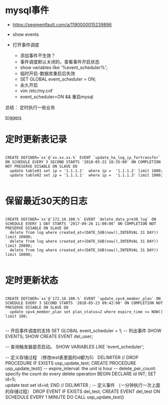 # mysql事件
* https://segmentfault.com/a/1190000015239896

* show events
* 打开事件调度
    * 添加事件不生效？
    * 事件调度默认关闭的，查看事件开启状态
    * show variables like '%event_scheduler%';
    * 临时开启-数据库重启后失效
    * SET GLOBAL event_scheduler = ON;
    * 永久开启
    * vim /etc/my.cnf
    * event_scheduler=ON && 重启mysql
    
总结： 定时执行一些业务

[triggers](./trigger.md)    

# 定时更新表记录
```mysql

CREATE DEFINER=`xx`@`xx.xx.xx.%` EVENT `update_ha_log_ip_fortransfer` ON SCHEDULE EVERY 3 SECOND STARTS '2018-05-22 18:35:00' ON COMPLETION NOT PRESERVE DISABLE ON SLAVE DO 
  update table01 set ip = '1.1.1.1'  where ip =  '1.1.1.2' limit 1000;
  update table02 set ip = '1.1.1.1'  where ip =  '1.1.1.3' limit 1000;


```

# 保留最近30天的日志
```mysql

CREATE DEFINER=`xx`@`172.16.100.%` EVENT `delete_data_pre30_log` ON SCHEDULE EVERY 1 DAY STARTS '2017-09-26 11:00:00' ON COMPLETION NOT PRESERVE DISABLE ON SLAVE DO 
  delete from log where created_at<(DATE_SUB(now(),INTERVAL 31 DAY)) limit 20000;
  delete from log where created_at<(DATE_SUB(now(),INTERVAL 31 DAY)) limit 20000;
  delete from log where created_at<(DATE_SUB(now(),INTERVAL 31 DAY)) limit 10000;


```

# 定时更新状态
```mysql

CREATE DEFINER=`xx`@`172.16.100.%` EVENT `update_cpv4_member_plan` ON SCHEDULE EVERY 3 SECOND STARTS '2018-05-23 09:42:00' ON COMPLETION NOT PRESERVE DISABLE ON SLAVE DO 
  update cpv4_member_plan set plan_status=2 where expire_time <= NOW() limit 100;


```


-- 开启事件调度的支持
SET GLOBAL event_scheduler = 1;
-- 列出事件
SHOW EVENTS;
SHOW CREATE EVENT del_user;
  
-- 查询触发器是否启动。
SHOW VARIABLES LIKE 'event_scheduler'; 

-- 定义存储过程  （修改test表里面的id都为5）
DELIMITER //
DROP PROCEDURE IF EXISTS usp_update_test;
CREATE PROCEDURE usp_update_test()
-- expire_interval: the unit is hour
-- delete_per_count: specify the count do every delete operation
BEGIN
    DECLARE id INT;
		SET id=5;   
		update test set id=id;
END //
DELIMITER ;
-- 定义事件  （一分钟执行一次上面的存储过程）
DROP EVENT IF EXISTS del_test;
CREATE EVENT del_test
ON SCHEDULE EVERY 1 MINUTE
DO
CALL usp_update_test()